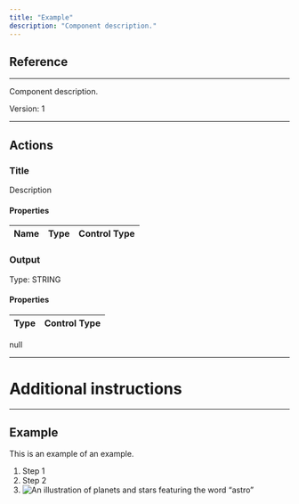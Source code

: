 ```yaml
---
title: "Example"
description: "Component description."
---
```

## Reference
<hr />

Component description.



Version: 1

<hr />






## Actions


### Title
Description

#### Properties

|      Name      |     Type     |     Control Type     |
|:--------------:|:------------:|:--------------------:|



### Output



Type: STRING

#### Properties

|     Type     |     Control Type     |
|:------------:|:--------------------:|
null





<hr />

# Additional instructions
<hr />

## Example

This is an example of an example. 

1. Step 1
2. Step 2
3. ![An illustration of planets and stars featuring the word “astro”](https://raw.githubusercontent.com/withastro/docs/main/public/default-og-image.png)
